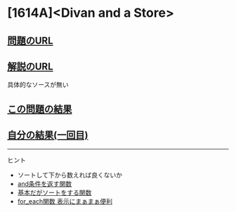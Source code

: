 # \[1614A\]\<Divan and a Store\>

## [問題のURL](https://codeforces.com/problemset/problem/1614/A)

## [解説のURL](https://codeforces.com/blog/entry/97283)

具体的なソースが無い

## [この問題の結果](https://codeforces.com/contest/1614/status/A)

<!---- 「問題の結果の見方」
 PROBLEMS→問題番号一覧→回答者数→accepted＋言語をセレクトする 
 ---->

## [自分の結果(一回目)](https://codeforces.com/problemset/submission/1614/139994690)

-----
ヒント

* ソートして下から数えれば良くないか
* [and条件を返す関数](https://cpprefjp.github.io/reference/functional/logical_and.html)
* [基本だがソートをする関数](https://cpprefjp.github.io/reference/algorithm/sort.html)
* [for_each関数 表示にまぁまぁ便利](https://cpprefjp.github.io/reference/algorithm/for_each.html)
